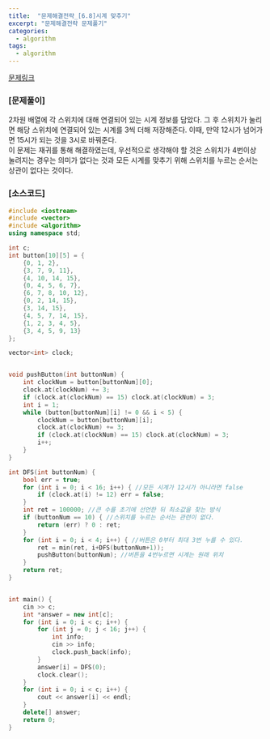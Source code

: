 ```yaml
---
title:  "문제해결전략_[6.8]시계 맞추기"
excerpt: "문제해결전략 문제풀기"
categories:
  - algorithm
tags:
  - algorithm
---
```

[문제링크](https://algospot.com/judge/problem/read/CLOCKSYNC)
### [문제풀이]
2차원 배열에 각 스위치에 대해 연결되어 있는 시계 정보를 담았다. 그 후 스위치가 눌리면 해당 스위치에 연결되어 있는 시계를 3씩 더해 저장해준다. 이때, 만약 12시가 넘어가면 15시가 되는 것을 3시로 바꿔준다.  
이 문제는 재귀를 통해 해결하였는데, 우선적으로 생각해야 할 것은 스위치가 4번이상 눌려지는 경우는 의미가 없다는 것과 모든 시계를 맞추기 위해 스위치를 누르는 순서는 상관이 없다는 것이다.  
### [소스코드]
~~~cpp
#include <iostream>
#include <vector>
#include <algorithm>
using namespace std;

int c;
int button[10][5] = {
	{0, 1, 2},
	{3, 7, 9, 11},
	{4, 10, 14, 15},
	{0, 4, 5, 6, 7},
	{6, 7, 8, 10, 12},
	{0, 2, 14, 15},
	{3, 14, 15},
	{4, 5, 7, 14, 15},
	{1, 2, 3, 4, 5},
	{3, 4, 5, 9, 13}
};

vector<int> clock;


void pushButton(int buttonNum) {
	int clockNum = button[buttonNum][0];
	clock.at(clockNum) += 3;
	if (clock.at(clockNum) == 15) clock.at(clockNum) = 3;
	int i = 1;
	while (button[buttonNum][i] != 0 && i < 5) {
		clockNum = button[buttonNum][i];
		clock.at(clockNum) += 3;
		if (clock.at(clockNum) == 15) clock.at(clockNum) = 3;
		i++;
	}
}

int DFS(int buttonNum) {
	bool err = true;
	for (int i = 0; i < 16; i++) { //모든 시계가 12시가 아니라면 false
		if (clock.at(i) != 12) err = false;
	}
	int ret = 100000; //큰 수를 초기에 선언한 뒤 최소값을 찾는 방식
	if (buttonNum == 10) { //스위치를 누르는 순서는 관련이 없다.
		return (err) ? 0 : ret;
	}
	for (int i = 0; i < 4; i++) { //버튼은 0부터 최대 3번 누를 수 있다.
		ret = min(ret, i+DFS(buttonNum+1));
		pushButton(buttonNum); //버튼을 4번누르면 시계는 원래 위치
	}
	return ret;
}


int main() {
	cin >> c;
	int *answer = new int[c];
	for (int i = 0; i < c; i++) {
		for (int j = 0; j < 16; j++) {
			int info;
			cin >> info;
			clock.push_back(info);
		}
		answer[i] = DFS(0);
		clock.clear();
	}
	for (int i = 0; i < c; i++) {
		cout << answer[i] << endl;
	}
	delete[] answer;
	return 0;
}
~~~